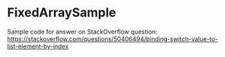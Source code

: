 # FixedArraySample
Sample code for answer on StackOverflow question: https://stackoverflow.com/questions/50406494/binding-switch-value-to-list-element-by-index

